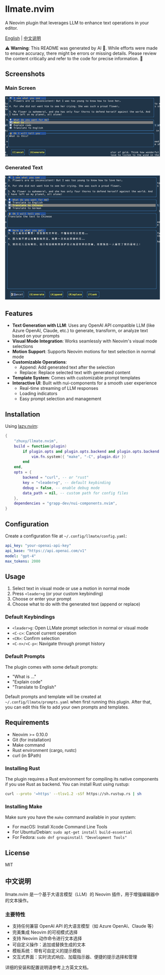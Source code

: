 # llmate.nvim

A Neovim plugin that leverages LLM to enhance text operations in your editor.

[English](#llmate.nvim) | [中文说明](#中文说明)

⚠️ **Warning**: This README was generated by AI 🤖. While efforts were made to ensure accuracy, there might be errors or missing details. Please review the content critically and refer to the code for precise information. 🙏

## Screenshots

### Main Screen
![showcase](https://raw.githubusercontent.com/Zhuxy/llmate.nvim/main/.github/screenshot_1.png)

### Generated Text
![showcase](https://raw.githubusercontent.com/Zhuxy/llmate.nvim/main/.github/screenshot_2.png)

## Features

- **Text Generation with LLM**: Uses any OpenAI API compatible LLM (like Azure OpenAI, Claude, etc.) to generate, transform, or analyze text based on your prompts
- **Visual Mode Integration**: Works seamlessly with Neovim's visual mode selections
- **Motion Support**: Supports Neovim motions for text selection in normal mode
- **Customizable Operations**: 
  - Append: Add generated text after the selection
  - Replace: Replace selected text with generated content
- **Template System**: Comes with customizable prompt templates
- **Interactive UI**: Built with nui-components for a smooth user experience
  - Real-time streaming of LLM responses
  - Loading indicators
  - Easy prompt selection and management

## Installation

Using [lazy.nvim](https://github.com/folke/lazy.nvim):

```lua
{
    "zhuxy/llmate.nvim",
    build = function(plugin)
        if plugin.opts and plugin.opts.backend and plugin.opts.backend == "rust" then
            vim.fn.system({ "make", "-C", plugin.dir })
        end
    end,
    opts = {
        backend = "curl", -- or "rust"
        key = "<leader>g", -- default keybinding
        debug = false, -- enable debug mode
        data_path = nil, -- custom path for config files
    },
    dependencies = "grapp-dev/nui-components.nvim",
}
```

## Configuration

Create a configuration file at `~/.config/llmate/config.yaml`:

```yaml
api_key: "your-openai-api-key"
api_base: "https://api.openai.com/v1"
model: "gpt-4"
max_tokens: 2000
```

## Usage

1. Select text in visual mode or use a motion in normal mode
2. Press `<leader>g` (or your custom keybinding)
3. Choose or enter your prompt
4. Choose what to do with the generated text (append or replace)

### Default Keybindings

- `<leader>g`: Open LLMate prompt selection in normal or visual mode
- `<C-c>`: Cancel current operation
- `<CR>`: Confirm selection
- `<C-n>/<C-p>`: Navigate through prompt history

### Default Prompts

The plugin comes with some default prompts:
- "What is ..."
- "Explain code"
- "Translate to English"

Default prompts and template will be created at `~/.config/llmate/prompts.yaml` when first running this plugin. After that, you can edit this file to add your own prompts and templates.

## Requirements

- Neovim >= 0.10.0
- Git (for installation)
- Make command
- Rust environment (cargo, rustc)
- curl (in $Path)

### Installing Rust

The plugin requires a Rust environment for compiling its native components if you use Rust as backend. You can install Rust using rustup:

```bash
curl --proto '=https' --tlsv1.2 -sSf https://sh.rustup.rs | sh
```

### Installing Make

Make sure you have the `make` command available in your system:

- For macOS: Install Xcode Command Line Tools
- For Ubuntu/Debian: `sudo apt-get install build-essential`
- For Fedora: `sudo dnf groupinstall "Development Tools"`

## License

MIT

## 中文说明

llmate.nvim 是一个基于大语言模型（LLM）的 Neovim 插件，用于增强编辑器中的文本操作。

### 主要特性

- 支持任何兼容 OpenAI API 的大语言模型（如 Azure OpenAI、Claude 等）
- 完美集成 Neovim 的可视模式选择
- 支持 Neovim 动作命令进行文本选择
- 可自定义操作：追加或替换生成的文本
- 模板系统：带有可自定义的提示模板
- 交互式界面：实时流式响应、加载指示器、便捷的提示选择和管理

详细的安装和配置说明请参考上方英文文档。
